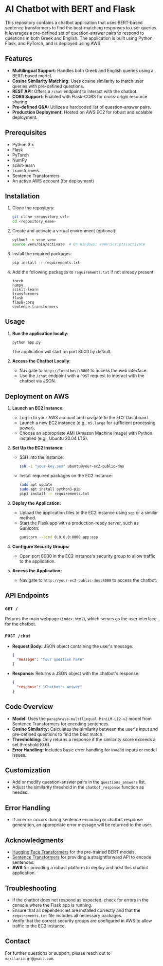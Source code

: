 # AI Chatbot with BERT and Flask

This repository contains a chatbot application that uses BERT-based sentence transformers to find the best-matching responses to user queries. It leverages a pre-defined set of question-answer pairs to respond to questions in both Greek and English. The application is built using Python, Flask, and PyTorch, and is deployed using AWS.

## Features
- **Multilingual Support:** Handles both Greek and English queries using a BERT-based model.
- **Cosine Similarity Matching:** Uses cosine similarity to match user queries with pre-defined questions.
- **REST API:** Offers a `/chat` endpoint to interact with the chatbot.
- **CORS Support:** Enabled with Flask-CORS for cross-origin resource sharing.
- **Pre-defined Q&A:** Utilizes a hardcoded list of question-answer pairs.
- **Production Deployment:** Hosted on AWS EC2 for robust and scalable deployment.

## Prerequisites
- Python 3.x
- Flask
- PyTorch
- NumPy
- scikit-learn
- Transformers
- Sentence Transformers
- An active AWS account (for deployment)

## Installation
1. Clone the repository:
    ```bash
    git clone <repository_url>
    cd <repository_name>
    ```

2. Create and activate a virtual environment (optional):
    ```bash
    python3 -m venv venv
    source venv/bin/activate  # On Windows: venv\Scripts\activate
    ```

3. Install the required packages:
    ```bash
    pip install -r requirements.txt
    ```

4. Add the following packages to `requirements.txt` if not already present:
    ```
    torch
    numpy
    scikit-learn
    transformers
    flask
    flask-cors
    sentence-transformers
    ```

## Usage
1. **Run the application locally:**
    ```bash
    python app.py
    ```
    The application will start on port 8000 by default.

2. **Access the Chatbot Locally:**
   - Navigate to `http://localhost:8000` to access the web interface.
   - Use the `/chat` endpoint with a `POST` request to interact with the chatbot via JSON.

## Deployment on AWS
1. **Launch an EC2 Instance:**
   - Log in to your AWS account and navigate to the EC2 Dashboard.
   - Launch a new EC2 instance (e.g., `m5.large` for sufficient processing power).
   - Choose an appropriate AMI (Amazon Machine Image) with Python installed (e.g., Ubuntu 20.04 LTS).
   
2. **Set Up the EC2 Instance:**
   - SSH into the instance:
     ```bash
     ssh -i "your-key.pem" ubuntu@your-ec2-public-dns
     ```
   - Install required packages on the EC2 instance:
     ```bash
     sudo apt update
     sudo apt install python3-pip
     pip3 install -r requirements.txt
     ```

3. **Deploy the Application:**
   - Upload the application files to the EC2 instance using `scp` or a similar method.
   - Start the Flask app with a production-ready server, such as Gunicorn:
     ```bash
     gunicorn --bind 0.0.0.0:8000 app:app
     ```

4. **Configure Security Groups:**
   - Open port 8000 in the EC2 instance's security group to allow traffic to the application.

5. **Access the Application:**
   - Navigate to `http://your-ec2-public-dns:8000` to access the chatbot.

## API Endpoints
### `GET /`
Returns the main webpage (`index.html`), which serves as the user interface for the chatbot.

### `POST /chat`
- **Request Body:** JSON object containing the user's message:
    ```json
    {
      "message": "Your question here"
    }
    ```
- **Response:** Returns a JSON object with the chatbot's response:
    ```json
    {
      "response": "Chatbot's answer"
    }
    ```

## Code Overview
- **Model:** Uses the `paraphrase-multilingual-MiniLM-L12-v2` model from Sentence Transformers for encoding sentences.
- **Cosine Similarity:** Calculates the similarity between the user's input and pre-defined questions to find the best match.
- **Thresholding:** Only returns a response if the similarity score exceeds a set threshold (0.6).
- **Error Handling:** Includes basic error handling for invalid inputs or model issues.

## Customization
- Add or modify question-answer pairs in the `questions_answers` list.
- Adjust the similarity threshold in the `chatbot_response` function as needed.

## Error Handling
- If an error occurs during sentence encoding or chatbot response generation, an appropriate error message will be returned to the user.

## Acknowledgments
- [Hugging Face Transformers](https://github.com/huggingface/transformers) for the pre-trained BERT models.
- [Sentence Transformers](https://www.sbert.net/) for providing a straightforward API to encode sentences.
- **AWS** for providing a robust platform to deploy and host this chatbot application.

## Troubleshooting
- If the chatbot does not respond as expected, check for errors in the console where the Flask app is running.
- Ensure that all dependencies are installed correctly and that the `requirements.txt` file includes all necessary packages.
- Verify that the correct security groups are configured in AWS to allow traffic to the EC2 instance.

## Contact
For further questions or support, please reach out to `maxilaria.gr@gmail.com`.
